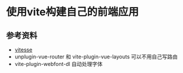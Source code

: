 # 使用vite构建自己的前端应用

## 参考资料

- [vitesse](https://github.com/antfu-collective/vitesse)
- unplugin-vue-router 和 vite-plugin-vue-layouts 可以不用自己写路由
- vite-plugin-webfont-dl 自动处理字体
